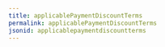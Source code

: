 ```yaml
---
title: applicablePaymentDiscountTerms
permalink: applicablePaymentDiscountTerms
jsonid: applicablepaymentdiscountterms
---
```

